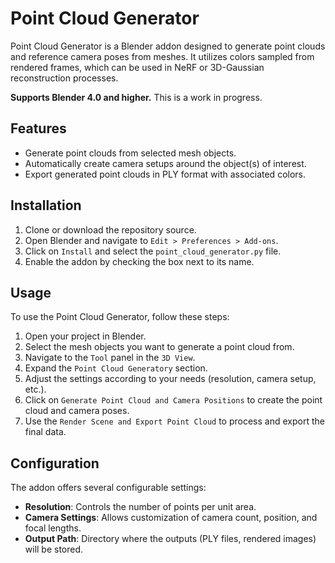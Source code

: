 # Point Cloud Generator

Point Cloud Generator is a Blender addon designed to generate point clouds and reference camera poses from meshes. It utilizes colors sampled from rendered frames, which can be used in NeRF or 3D-Gaussian reconstruction processes.

**Supports Blender 4.0 and higher.** This is a work in progress.

## Features

-   Generate point clouds from selected mesh objects.
-   Automatically create camera setups around the object(s) of interest.
-   Export generated point clouds in PLY format with associated colors.

## Installation

1. Clone or download the repository source.
2. Open Blender and navigate to `Edit > Preferences > Add-ons`.
3. Click on `Install` and select the `point_cloud_generator.py` file.
4. Enable the addon by checking the box next to its name.

## Usage

To use the Point Cloud Generator, follow these steps:

1. Open your project in Blender.
2. Select the mesh objects you want to generate a point cloud from.
3. Navigate to the `Tool` panel in the `3D View`.
4. Expand the `Point Cloud Generatory` section.
5. Adjust the settings according to your needs (resolution, camera setup, etc.).
6. Click on `Generate Point Cloud and Camera Positions` to create the point cloud and camera poses.
7. Use the `Render Scene and Export Point Cloud` to process and export the final data.

## Configuration

The addon offers several configurable settings:

-   **Resolution**: Controls the number of points per unit area.
-   **Camera Settings**: Allows customization of camera count, position, and focal lengths.
-   **Output Path**: Directory where the outputs (PLY files, rendered images) will be stored.
